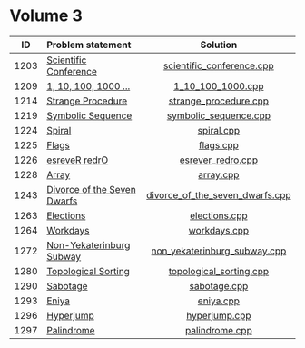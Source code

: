 # Volume 3

|  ID  |        Problem statement        |              Solution               |
|:----:|:--------------------------------|:-----------------------------------:|
| 1203 | [Scientific Conference][]       | [scientific_conference.cpp][]       |
| 1209 | [1, 10, 100, 1000 ...][]        | [1_10_100_1000.cpp][]               |
| 1214 | [Strange Procedure][]           | [strange_procedure.cpp][]           |
| 1219 | [Symbolic Sequence][]           | [symbolic_sequence.cpp][]           |
| 1224 | [Spiral][]                      | [spiral.cpp][]                      |
| 1225 | [Flags][]                       | [flags.cpp][]                       |
| 1226 | [esreveR redrO][]               | [esrever_redro.cpp][]               |
| 1228 | [Array][]                       | [array.cpp][]                       |
| 1243 | [Divorce of the Seven Dwarfs][] | [divorce_of_the_seven_dwarfs.cpp][] |
| 1263 | [Elections][]                   | [elections.cpp][]                   |
| 1264 | [Workdays][]                    | [workdays.cpp][]                    |
| 1272 | [Non-Yekaterinburg Subway][]    | [non_yekaterinburg_subway.cpp][]    |
| 1280 | [Topological Sorting][]         | [topological_sorting.cpp][]         |
| 1290 | [Sabotage][]                    | [sabotage.cpp][]                    |
| 1293 | [Eniya][]                       | [eniya.cpp][]                       |
| 1296 | [Hyperjump][]                   | [hyperjump.cpp][]                   |
| 1297 | [Palindrome][]                  | [palindrome.cpp][]                  |

[Scientific Conference]:       http://acm.timus.ru/problem.aspx?space=1&num=1203
[1, 10, 100, 1000 ...]:        http://acm.timus.ru/problem.aspx?space=1&num=1209
[Strange Procedure]:           http://acm.timus.ru/problem.aspx?space=1&num=1214
[Symbolic Sequence]:           http://acm.timus.ru/problem.aspx?space=1&num=1219
[Spiral]:                      http://acm.timus.ru/problem.aspx?space=1&num=1224
[Flags]:                       http://acm.timus.ru/problem.aspx?space=1&num=1225
[esreveR redrO]:               http://acm.timus.ru/problem.aspx?space=1&num=1226
[Array]:                       http://acm.timus.ru/problem.aspx?space=1&num=1228
[Divorce of the Seven Dwarfs]: http://acm.timus.ru/problem.aspx?space=1&num=1243
[Elections]:                   http://acm.timus.ru/problem.aspx?space=1&num=1263
[Workdays]:                    http://acm.timus.ru/problem.aspx?space=1&num=1264
[Non-Yekaterinburg Subway]:    http://acm.timus.ru/problem.aspx?space=1&num=1272
[Topological Sorting]:         http://acm.timus.ru/problem.aspx?num=1280
[Sabotage]:                    http://acm.timus.ru/problem.aspx?space=1&num=1290
[Eniya]:                       http://acm.timus.ru/problem.aspx?space=1&num=1293
[Hyperjump]:                   http://acm.timus.ru/problem.aspx?space=1&num=1296
[Palindrome]:                  http://acm.timus.ru/problem.aspx?space=1&num=1297

[scientific_conference.cpp]:       scientific_conference.cpp
[1_10_100_1000.cpp]:               1_10_100_1000.cpp
[strange_procedure.cpp]:           strange_procedure.cpp
[symbolic_sequence.cpp]:           symbolic_sequence.cpp
[spiral.cpp]:                      spiral.cpp
[flags.cpp]:                       flags.cpp
[esrever_redro.cpp]:               esrever_redro.cpp
[array.cpp]:                       array.cpp
[divorce_of_the_seven_dwarfs.cpp]: divorce_of_the_seven_dwarfs.cpp
[elections.cpp]:                   elections.cpp
[workdays.cpp]:                    workdays.cpp
[non_yekaterinburg_subway.cpp]:    non_yekaterinburg_subway.cpp
[topological_sorting.cpp]:         topological_sorting.cpp
[sabotage.cpp]:                    sabotage.cpp
[eniya.cpp]:                       eniya.cpp
[hyperjump.cpp]:                   hyperjump.cpp
[palindrome.cpp]:                  palindrome.cpp
